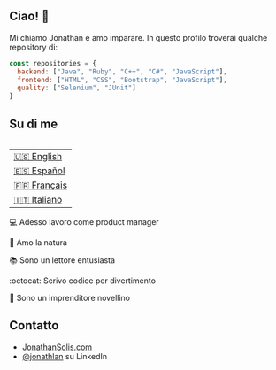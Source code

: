 ## Ciao! 👋
Mi chiamo Jonathan e amo imparare. In questo profilo troverai qualche repository di:

```javascript
const repositories = {
  backend: ["Java", "Ruby", "C++", "C#", "JavaScript"],
  frontend: ["HTML", "CSS", "Bootstrap", "JavaScript"],
  quality: ["Selenium", "JUnit"]
}
```

## Su di me

<table align="right">
 <tr><td><a href="README.md">🇺🇸 English</a></td></tr>
  <tr><td><a href="README_es.md">🇪🇸 Español</a></td></tr>
 <tr><td><a href="README_fr.md">🇫🇷 Français</a></td></tr>
 <tr><td><a href="README_it.md">🇮🇹 Italiano</a></td></tr>
</table>

💻 Adesso lavoro come product manager 

🌄 Amo la natura 

📚 Sono un lettore entusiasta 

:octocat: Scrivo codice per divertimento 

🔱 Sono un imprenditore novellino

## Contatto
- [JonathanSolis.com](https://jonathansolis.com/)
- [@jonathlan](https://www.linkedin.com/in/jonathlan/) su LinkedIn
